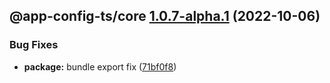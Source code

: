 ## @app-config-ts/core [1.0.7-alpha.1](https://github.com/jbw/app-config-ts/compare/@app-config-ts/core@1.0.6...@app-config-ts/core@1.0.7-alpha.1) (2022-10-06)


### Bug Fixes

* **package:** bundle export fix ([71bf0f8](https://github.com/jbw/app-config-ts/commit/71bf0f8f2e518d6a634618fa701afe9355547d39))
